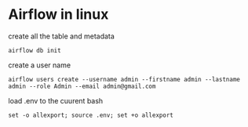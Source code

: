 
# Airflow in linux

create all the table and metadata
```
airflow db init
```

create a user name
```
airflow users create --username admin --firstname admin --lastname admin --role Admin --email admin@gmail.com
```

load .env to the cuurent bash
```
set -o allexport; source .env; set +o allexport
```

